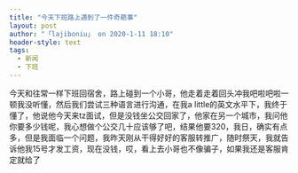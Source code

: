 ```yaml
---
title: "今天下班路上遇到了一件奇葩事"
layout: post
author: "「lajiboniu」 on 2020-1-11 18:10"
header-style: text
tags:
  - 新闻
  - 下班
---
```


<head></head>
<body>
  今天和往常一样下班回宿舍，路上碰到一个小哥，他走着走着回头冲我吧啦吧啦一顿我没听懂，然后我们尝试三种语言进行沟通，在我a little的英文水平下，我终于懂了，他说他今天来tz面试，但是没钱坐公交回家了，他家在另一个城市，我问他你要多少钱呢，我心想做个公交几十应该够了吧，结果他要320，我日，确实有点多，但是我面临一个问题，我昨天刚从干得好好的客服转推广，随时祭天，我就告诉他我15号才发工资，现在没钱，哎，看上去小哥也不像骗子，如果我还是客服肯定就给了
</body>


